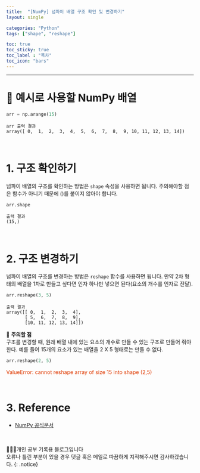 ```yaml
---
title:  "[NumPy] 넘파이 배열 구조 확인 및 변경하기"
layout: single

categories: "Python"
tags: ["shape", "reshape"]

toc: true
toc_sticky: true
toc_label : "목차"
toc_icon: "bars"
---
```


***

# 📍 예시로 사용할 NumPy 배열
```python
arr = np.arange(15)
```

```
arr 출력 결과
array([ 0,  1,  2,  3,  4,  5,  6,  7,  8,  9, 10, 11, 12, 13, 14])
```

<br>

# 1. 구조 확인하기
넘파이 배열의 구조를 확인하는 방법은 ```shape``` 속성을 사용하면 됩니다. 주의해야할 점은 함수가 아니기 때문에 ()를 붙이지 않아야 합니다.

```python
arr.shape
```

```
출력 결과
(15,)
```

<br>

# 2. 구조 변경하기
넘파이 배열의 구조를 변경하는 방법은 ```reshape``` 함수를 사용하면 됩니다. 만약 2차 형태의 배열을 1차로 만들고 싶다면 인자 하나만 넣으면 된다(요소의 개수를 인자로 전달).

```python
arr.reshape(3, 5)
```

```
출력 결과
array([[ 0,  1,  2,  3,  4],
       [ 5,  6,  7,  8,  9],
       [10, 11, 12, 13, 14]])
```

🚨 **주의할 점**
<br>구조를 변경할 때, 원래 배열 내에 있는 요소의 개수로 만들 수 있는 구조로 만들어 줘야 한다. 예를 들어 15개의 요소가 있는 배열을 2 X 5 형태로는 만들 수 없다.

```python
arr.reshape(2, 5)
```

<span style="color: #DF3A01">ValueError: cannot reshape array of size 15 into shape (2,5)</span>

<br>

# 3. Reference
- [NumPy 공식문서](https://numpy.org/)

<br>

👩🏻‍💻개인 공부 기록용 블로그입니다
<br>오류나 틀린 부분이 있을 경우 댓글 혹은 메일로 따끔하게 지적해주시면 감사하겠습니다.
{: .notice}